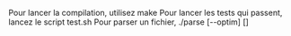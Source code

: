 Pour lancer la compilation, utilisez make
Pour lancer les tests qui passent, lancez le script test.sh
Pour parser un fichier, ./parse [--optim] <fichierc> [<destination>]

